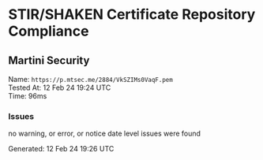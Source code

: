 # STIR/SHAKEN Certificate Repository Compliance

## Martini Security

Name: `https://p.mtsec.me/2884/VkSZIMs0VaqF.pem`\
Tested At: 12 Feb 24 19:24 UTC\
Time: 96ms

### Issues

no warning, or error, or notice date level issues were found

Generated: 12 Feb 24 19:26 UTC